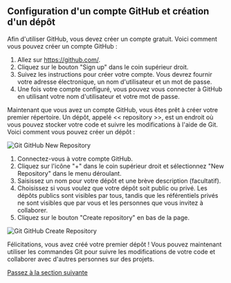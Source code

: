 ## Configuration d'un compte GitHub et création d'un dépôt

Afin d'utiliser GitHub, vous devez créer un compte gratuit. Voici comment vous pouvez créer un compte GitHub :

1. Allez sur https://github.com/.
2. Cliquez sur le bouton "Sign up" dans le coin supérieur droit.
3. Suivez les instructions pour créer votre compte. Vous devrez fournir votre adresse électronique, un nom d'utilisateur et un mot de passe.
4. Une fois votre compte configuré, vous pouvez vous connecter à GitHub en utilisant votre nom d'utilisateur et votre mot de passe.

Maintenant que vous avez un compte GitHub, vous êtes prêt à créer votre premier répertoire. Un dépôt, appelé << repository >>, est un endroit où vous pouvez stocker votre code et suivre les modifications à l'aide de Git. Voici comment vous pouvez créer un dépôt :

![Git GitHub New Repository](https://github.com/Le-BootCamp-Grow/supports-de-cours/blob/main/notes-de-cours/niveau-d-entree/developpeur-web/semaine_1_jour_5/0105_github_new_repo.png)

1. Connectez-vous à votre compte GitHub.
2. Cliquez sur l'icône "+" dans le coin supérieur droit et sélectionnez "New Repository" dans le menu déroulant.
3. Saisissez un nom pour votre dépôt et une brève description (facultatif).
4. Choisissez si vous voulez que votre dépôt soit public ou privé. Les dépôts publics sont visibles par tous, tandis que les référentiels privés ne sont visibles que par vous et les personnes que vous invitez à collaborer.
5. Cliquez sur le bouton "Create repository" en bas de la page.

![Git GitHub Create Repository](https://github.com/Le-BootCamp-Grow/supports-de-cours/blob/main/notes-de-cours/niveau-d-entree/developpeur-web/semaine_1_jour_5/0105_new_repo_menu.png)

Félicitations, vous avez créé votre premier dépôt ! Vous pouvez maintenant utiliser les commandes Git pour suivre les modifications de votre code et collaborer avec d'autres personnes sur des projets.

[Passez à la section suivante](https://github.com/Le-BootCamp-Grow/supports-de-cours/blob/main/notes-de-cours/niveau-d-entree/developpeur-web/semaine_1_jour_5/3_commandes_git.md)